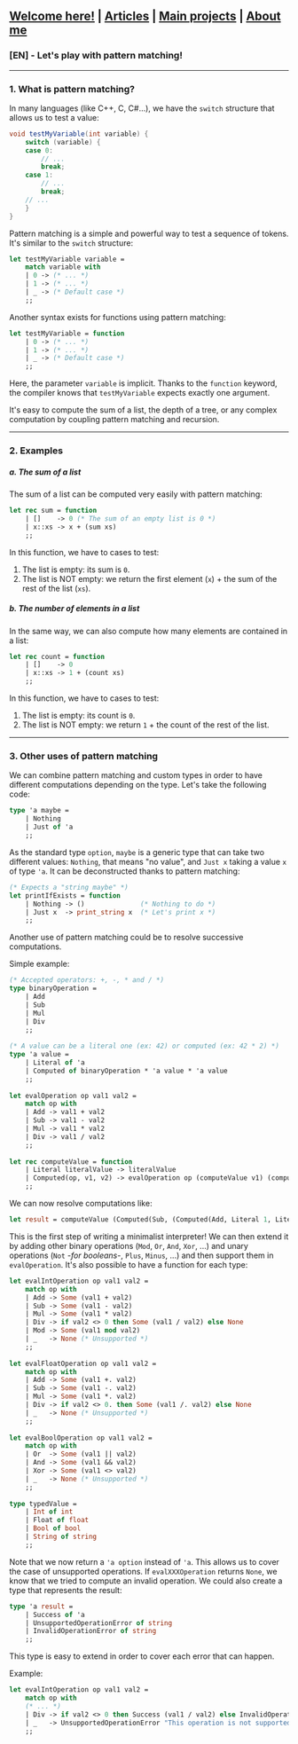 ## [Welcome here!](https://vpenando.github.io) | [Articles](https://vpenando.github.io/articles.html) | [Main projects](https://vpenando.github.io/projects.html) | [About me](https://vpenando.github.io/about.html)

### [EN] - Let's play with pattern matching!

---

### 1. What is pattern matching?
In many languages (like C++, C, C#...), we have the `switch` structure that allows us to test a value:
```cs
void testMyVariable(int variable) {
    switch (variable) {
    case 0:
        // ...
        break;
    case 1:
        // ...
        break;
    // ...
    }
}
```

Pattern matching is a simple and powerful way to test a sequence of tokens. It's similar to the `switch` structure:
```ml
let testMyVariable variable =
    match variable with
    | 0 -> (* ... *)
    | 1 -> (* ... *)
    | _ -> (* Default case *)
    ;;
```
Another syntax exists for functions using pattern matching:
```ml
let testMyVariable = function
    | 0 -> (* ... *)
    | 1 -> (* ... *)
    | _ -> (* Default case *)
    ;;
```
Here, the parameter `variable` is implicit. Thanks to the `function` keyword, the compiler knows that `testMyVariable` expects exactly one argument.

It's easy to compute the sum of a list, the depth of a tree, or any complex computation by coupling pattern matching and recursion.

---

### 2. Examples
##### a. The sum of a list
The sum of a list can be computed very easily with pattern matching:
```ml
let rec sum = function
    | []    -> 0 (* The sum of an empty list is 0 *)
    | x::xs -> x + (sum xs)
    ;;
```
In this function, we have to cases to test:
1. The list is empty: its sum is `0`.
2. The list is NOT empty: we return the first element (`x`) + the sum of the rest of the list (`xs`).

##### b. The number of elements in a list
In the same way, we can also compute how many elements are contained in a list:
```ml
let rec count = function
    | []    -> 0
    | x::xs -> 1 + (count xs)
    ;;
```
In this function, we have to cases to test:
1. The list is empty: its count is `0`.
2. The list is NOT empty: we return `1` + the count of the rest of the list.

---

### 3. Other uses of pattern matching
We can combine pattern matching and custom types in order to have different computations depending on the type.
Let's take the following code:
```ml
type 'a maybe =
    | Nothing
    | Just of 'a
    ;;
```
As the standard type `option`, `maybe` is a generic type that can take two different values: `Nothing`, that means "no value", and `Just x` taking a value `x` of type `'a`. It can be deconstructed thanks to pattern matching:
```ml
(* Expects a "string maybe" *)
let printIfExists = function
    | Nothing -> ()              (* Nothing to do *)
    | Just x  -> print_string x  (* Let's print x *)
    ;;
```
Another use of pattern matching could be to resolve successive computations.

Simple example:
```ml
(* Accepted operators: +, -, * and / *)
type binaryOperation =
    | Add
    | Sub
    | Mul
    | Div
    ;;
  
(* A value can be a literal one (ex: 42) or computed (ex: 42 * 2) *)
type 'a value =
    | Literal of 'a
    | Computed of binaryOperation * 'a value * 'a value
    ;;
  
let evalOperation op val1 val2 =
    match op with
    | Add -> val1 + val2
    | Sub -> val1 - val2
    | Mul -> val1 * val2
    | Div -> val1 / val2
    ;;
  
let rec computeValue = function
    | Literal literalValue -> literalValue
    | Computed(op, v1, v2) -> evalOperation op (computeValue v1) (computeValue v2)
    ;;
```
We can now resolve computations like:
```ml
let result = computeValue (Computed(Sub, (Computed(Add, Literal 1, Literal 2)), Literal 2));;
```
This is the first step of writing a minimalist interpreter! We can then extend it by adding other binary operations (`Mod`, `Or`, `And`, `Xor`, ...) and unary operations (`Not` *-for booleans-*, `Plus`, `Minus`, ...) and then support them in `evalOperation`. It's also possible to have a function for each type:
```ml
let evalIntOperation op val1 val2 =
    match op with
    | Add -> Some (val1 + val2)
    | Sub -> Some (val1 - val2)
    | Mul -> Some (val1 * val2)
    | Div -> if val2 <> 0 then Some (val1 / val2) else None
    | Mod -> Some (val1 mod val2)
    | _   -> None (* Unsupported *)
    ;;
  
let evalFloatOperation op val1 val2 =
    match op with
    | Add -> Some (val1 +. val2)
    | Sub -> Some (val1 -. val2)
    | Mul -> Some (val1 *. val2)
    | Div -> if val2 <> 0. then Some (val1 /. val2) else None
    | _   -> None (* Unsupported *)
    ;;
  
let evalBoolOperation op val1 val2 =
    match op with
    | Or  -> Some (val1 || val2)
    | And -> Some (val1 && val2)
    | Xor -> Some (val1 <> val2)
    | _   -> None (* Unsupported *)
    ;;
    
type typedValue =
    | Int of int
    | Float of float
    | Bool of bool
    | String of string
    ;;
```
Note that we now return a `'a option` instead of `'a`. This allows us to cover the case of unsupported operations. If `evalXXXOperation` returns `None`, we know that we tried to compute an invalid operation. We could also create a type that represents the result:
```ml
type 'a result =
    | Success of 'a
    | UnsupportedOperationError of string
    | InvalidOperationError of string
    ;;
```
This type is easy to extend in order to cover each error that can happen.

Example:
```ml
let evalIntOperation op val1 val2 =
    match op with
    (* ... *)
    | Div -> if val2 <> 0 then Success (val1 / val2) else InvalidOperationError "Dividing by zero"
    | _   -> UnsupportedOperationError "This operation is not supported for type 'int'"
    ;;

